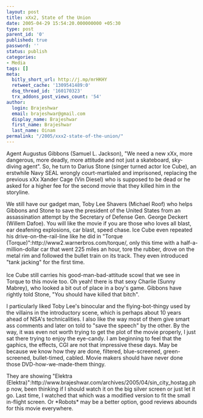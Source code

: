 ```yaml
---
layout: post
title: xXx2, State of the Union
date: 2005-04-29 15:54:20.000000000 +05:30
type: post
parent_id: '0'
published: true
password: ''
status: publish
categories:
- Media
tags: []
meta:
  bitly_short_url: http://j.mp/mrHKHY
  retweet_cache: '1309541489:0'
  dsq_thread_id: '160170323'
  trx_addons_post_views_count: '54'
author:
  login: Brajeshwar
  email: brajeshwar@gmail.com
  display_name: Brajeshwar
  first_name: Brajeshwar
  last_name: Oinam
permalink: "/2005/xxx2-state-of-the-union/"
---
```

<p><?php ImgBlog("movies/xxx2.jpg", 1, "xXx2, State of the Union", "http://www.sonypictures.com/movies/triplex2/");?>Agent Augustus Gibbons (Samuel L. Jackson), "We need a new xXx, more dangerous, more deadly, more attitude and not just a skateboard, sky-diving agent". So, he turn to Darius Stone (singer turned actor Ice Cube), an erstwhile Navy SEAL wrongly court-martialed and imprisoned, replacing the previous xXx Xander Cage (Vin Diesel) who is supposed to be dead or he asked for a higher fee for the second movie that they killed him in the storyline.</p>
<p>We still have our gadget man, Toby Lee Shavers (Michael Roof) who helps Gibbons and Stone to save the president of the United States from an assassination attempt by the Secretary of Defense Gen. George Deckert (Willem Dafoe). You will like the movie if you are those who loves all blast, ear deafening explosions, car blast, speed chase. Ice Cube even repeated his drive-on-the-rail-line like he did in "Torque (Torque)":http://www2.warnerbros.com/torque/, only this time with a half-a-million-dollar car that went 225 miles an hour, tore the rubber, drove on the metal rim and followed the bullet train on its track. They even introduced "tank jacking" for the first time.<br />
<!--more--><br />
Ice Cube still carries his good-man-bad-attitude scowl that we see in Torque to this movie too. Oh yeah! there is that sexy Charlie (Sunny Mabrey), who looked a bit out of place in a boy's game. Gibbons have rightly told Stone, "You should have killed that bitch".</p>
<p>I particularly liked Toby Lee's binocular and the flying-bot-thingy used by the villains in the introductory scene, which is perhaps about 10 years ahead of NSA's technicalities. I also like the way most of them give smart ass comments and later on told to "save the speech" by the other. By the way, it was even not worth trying to get the plot of the movie properly, I just sat there trying to enjoy the eye-candy. I am beginning to feel that the gaphics, the effects, CGI are not that impressive these days. May be because we know how they are done, filtered, blue-screened, green-screened, bullet-timed, cabled. Movie makers should have never done those DVD-how-we-made-them thingy.</p>
<p>They are showing "Elektra (Elektra)":http://www.brajeshwar.com/archives/2005/04/sin_city_hostag.php now, been thinking if I should watch it on the big silver screen or just let it go. Last time, I watched that which was a modified version to fit the small in-flight screen. Or *Robots* may be a better option, good reviews abounds for this movie everywhere.</p>
